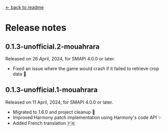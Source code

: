 ﻿[← back to readme](../README.md)

# Release notes

## 0.1.3-unofficial.2-mouahrara
Released on 26 April, 2024, for SMAPI 4.0.0 or later.
* Fixed an issue where the game would crash if it failed to retrieve crop data 🔧

## 0.1.3-unofficial.1-mouahrara
Released on 11 April, 2024, for SMAPI 4.0.0 or later.
* Migrated to 1.6.0 and project cleanup 🚀
* Improved Harmony patch implementation using Harmony's code API ✨
* Added French translation 🇫🇷
